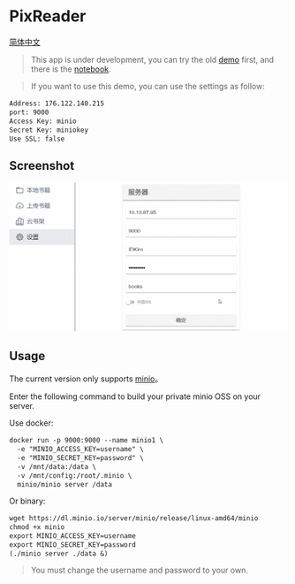 # PixReader

[简体中文](./docs/README-zh.md)

> This app is under development, you can try the old [demo](http://book.idkiro.xyz/) first, and there is the [notebook](/docs/notebook/README.md).

> If you want to use this demo, you can use the settings as follow:

```
Address: 176.122.140.215
port: 9000  
Access Key: minio
Secret Key: miniokey
Use SSL: false
```

## Screenshot

![](./docs/imgs/demo.gif)

## Usage

The current version only supports [minio](https://github.com/minio/minio)。

Enter the following command to build your private minio OSS on your server.

Use docker:

```
docker run -p 9000:9000 --name minio1 \
  -e "MINIO_ACCESS_KEY=username" \
  -e "MINIO_SECRET_KEY=password" \
  -v /mnt/data:/data \
  -v /mnt/config:/root/.minio \
  minio/minio server /data
```

Or binary:

```
wget https://dl.minio.io/server/minio/release/linux-amd64/minio
chmod +x minio
export MINIO_ACCESS_KEY=username
export MINIO_SECRET_KEY=password
(./minio server ./data &)
```

> You must change the username and password to your own.
